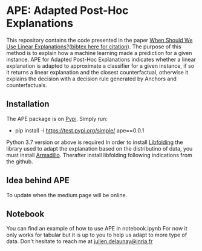 # APE: Adapted Post-Hoc Explanations
This repository contains the code presented in the paper [When Should We Use Linear Explanations?](https://doi.org/10.1145/3511808.3557489)([bibtex here for citation]()). The purpose of this method is to explain how a machine learning made a prediction for a given instance. APE for Adapted Post-Hoc Explanations indicates whether a linear explanation is adapted to approximate a classifier for a given instance, if so it returns a linear explanation and the closest counterfactual, otherwise it explains the decision with a decision rule generated by Anchors and counterfactuals. 

## Installation
The APE package is on [Pypi](https://test.pypi.org/project/ape/0.0.1/). Simply run:
* pip install -i https://test.pypi.org/simple/ ape==0.0.1

Python 3.7 version or above is required
In order to install [Libfolding](https://github.com/asiffer/libfolding) the library used to adapt the explanation based on the distributino of data, you must install [Armadillo](http://arma.sourceforge.net/download.html). Therafter install libfolding following indications from the github.  

## Idea behind APE
To update when the medium page will be online.

## Notebook
You can find an example of how to use APE in notebook.ipynb 
For now it only works for tabular but it is up to you to help us adapt to more type of data. Don't hesitate to reach me at julien.delaunay@inria.fr